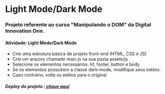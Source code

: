 <h1>Light Mode/Dark Mode</h1>

<h3>Projeto referente ao curso "Manipulando o DOM" da Digital Innovation One.</h3>

<h4>Atividade: Light Mode/Dark Mode</h4>
<ul>
  <li>Crie uma estrutura básica de projeto front-end (HTML, CSS e JS)</li>
  <li>Crie um arquivo chamado main.js na sua pasta assets/js</li>
  <li>Selecione os elementos necessários: h1, footer, button e body</li>
  <li>Se os elementos possuirem a classe dark-mode, modifique seus estilos.</li>
  <li>Caso contrário, volte os estilos para o original</li>
</ul>

<h5>Deploy do projeto :<a href="https://mfcastilho.github.io/Atividade-Light_Mode-Dark_Mode/"> clique aqui</a></h5>




